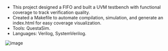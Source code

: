  + This project designed a FIFO and built a UVM testbench with functional coverage to track verification quality.
 + Created a Makefile to automate compilation, simulation, and generate an index.html for easy coverage visualization.
 + Tools: QuestaSim.
 + Languages: Verilog, SystemVerilog.
   
![image](https://github.com/user-attachments/assets/c6db1d27-d228-48b1-91d8-e608b82babfb)
